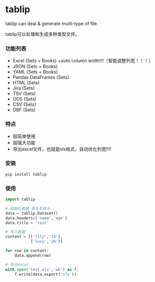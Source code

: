# tablip
tablip can deal & generate multi-type of file.

tablip可以处理和生成多种类型文件。

### 功能列表

* Excel (Sets + Books) +auto column width!!!（智能调整列宽！！！）
* JSON (Sets + Books)
* YAML (Sets + Books)
* Pandas DataFrames (Sets)
* HTML (Sets)
* Jira (Sets)
* TSV (Sets)
* ODS (Sets)
* CSV (Sets)
* DBF (Sets)



### 特点

* 超简单使用
* 超强大功能
* 导出excel文件，也就是xls格式，自动优化列宽!!!!



### 安装

```cmd
pip install tablip
```

### 使用

```python
import tablip

# 初始化表格 表名及表头
data = tablip.Dataset()
data.headers=['name','age']
data.title = 'test'

# 写入数据
content = [['lily','18'],
           ['lucy','20']]

for row in content:
    data.append(row)

# 导出excel
with open('test.xls','wb') as f:
    f.write(data.export('xls'))
```



